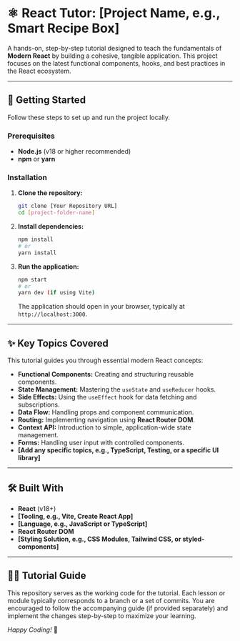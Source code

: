 # ⚛️ React Tutor: [Project Name, e.g., Smart Recipe Box]

A hands-on, step-by-step tutorial designed to teach the fundamentals of **Modern React** by building a cohesive, tangible application. This project focuses on the latest functional components, hooks, and best practices in the React ecosystem.

---

## 🚀 Getting Started

Follow these steps to set up and run the project locally.

### Prerequisites

* **Node.js** (v18 or higher recommended)
* **npm** or **yarn**

### Installation

1.  **Clone the repository:**
    ```bash
    git clone [Your Repository URL]
    cd [project-folder-name]
    ```

2.  **Install dependencies:**
    ```bash
    npm install
    # or
    yarn install
    ```

3.  **Run the application:**
    ```bash
    npm start
    # or
    yarn dev (if using Vite)
    ```
    The application should open in your browser, typically at `http://localhost:3000`.

---

## ✨ Key Topics Covered

This tutorial guides you through essential modern React concepts:

* **Functional Components:** Creating and structuring reusable components.
* **State Management:** Mastering the `useState` and `useReducer` hooks.
* **Side Effects:** Using the `useEffect` hook for data fetching and subscriptions.
* **Data Flow:** Handling props and component communication.
* **Routing:** Implementing navigation using **React Router DOM**.
* **Context API:** Introduction to simple, application-wide state management.
* **Forms:** Handling user input with controlled components.
* **[Add any specific topics, e.g., TypeScript, Testing, or a specific UI library]**

---

## 🛠️ Built With

* **React** (v18+)
* **[Tooling, e.g., Vite, Create React App]**
* **[Language, e.g., JavaScript or TypeScript]**
* **React Router DOM**
* **[Styling Solution, e.g., CSS Modules, Tailwind CSS, or styled-components]**

---

## 🧑‍🏫 Tutorial Guide

This repository serves as the working code for the tutorial. Each lesson or module typically corresponds to a branch or a set of commits. You are encouraged to follow the accompanying guide (if provided separately) and implement the changes step-by-step to maximize your learning.

*Happy Coding!* 🚀